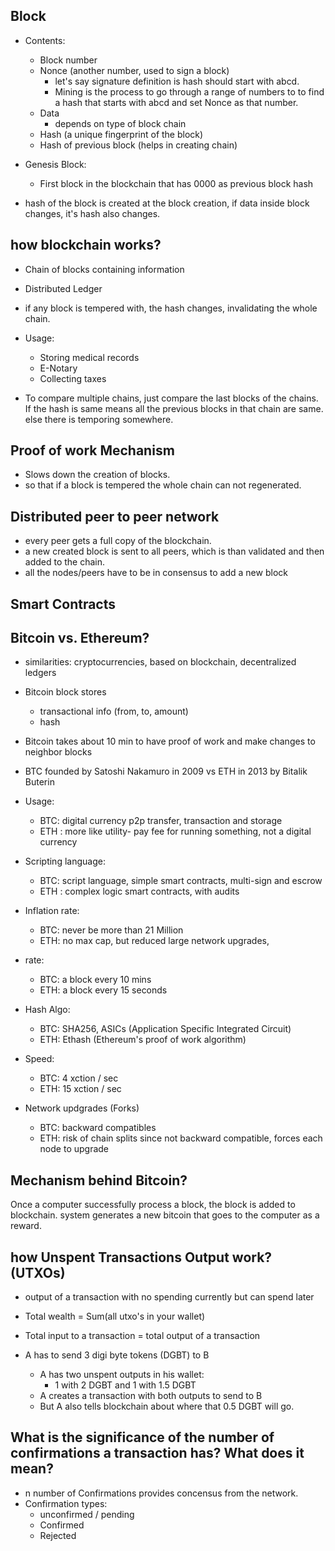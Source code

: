 ## Block 
- Contents:
    - Block number
    - Nonce (another number, used to sign a block)
        - let's say signature definition is hash should start with abcd. 
        - Mining is the process to go through a range of numbers to to find a hash that starts with abcd and set Nonce as that number.
    - Data
        - depends on type of block chain
    - Hash (a unique fingerprint of the block)
    - Hash of previous block (helps in creating chain)

- Genesis Block:
    - First block in the blockchain that has 0000 as previous block hash

- hash of the block is created at the block creation, if data inside block changes, it's hash also changes.

## how blockchain works?
- Chain of blocks containing information 
- Distributed Ledger
- if any block is tempered with, the hash changes, invalidating the whole chain.

- Usage: 
    - Storing medical records
    - E-Notary
    - Collecting taxes

- To compare multiple chains, just compare the last blocks of the chains. If the hash is same means all the previous blocks in that chain are same. else there is temporing somewhere. 

## Proof of work Mechanism
- Slows down the creation of blocks. 
- so that if a block is tempered the whole chain can not regenerated.


## Distributed peer to peer network
- every peer gets a full copy of the blockchain.
- a new created block is sent to all peers, which is than validated and then added to the chain.
- all the nodes/peers have to be in consensus to add a new block 


## Smart Contracts


## Bitcoin vs. Ethereum? 
- similarities:
    cryptocurrencies, based on blockchain, decentralized ledgers

- Bitcoin block stores
    - transactional info (from, to, amount)
    - hash
- Bitcoin takes about 10 min to have proof of work and make changes to neighbor blocks

- BTC founded by Satoshi Nakamuro in 2009 vs ETH in 2013 by Bitalik Buterin
- Usage:
    - BTC: digital currency p2p transfer, transaction and storage
    - ETH : more like utility- pay fee for running something, not a digital currency
- Scripting language:
    - BTC: script language, simple smart contracts, multi-sign and escrow
    - ETH :  complex logic smart contracts, with audits 
- Inflation rate:
    - BTC: never be more than 21 Million
    - ETH: no max cap, but reduced large network upgrades, 
- rate:
    - BTC: a block every 10 mins
    - ETH: a block every 15 seconds
- Hash Algo:
    - BTC: SHA256, ASICs (Application Specific Integrated Circuit)
    - ETH: Ethash (Ethereum's proof of work algorithm)
- Speed:
    - BTC: 4 xction / sec
    - ETH: 15 xction / sec
- Network updgrades (Forks)
    - BTC: backward compatibles
    - ETH: risk of chain splits since not backward compatible, forces each node to upgrade

## Mechanism behind Bitcoin?
Once a computer successfully process a block, the block is added to blockchain. 
system generates a new bitcoin that goes to the computer as a reward. 

## how Unspent Transactions Output work? (UTXOs)
- output of a transaction with no spending currently but can spend later 
- Total wealth = Sum(all utxo's in your wallet)

- Total input to a transaction = total output of a transaction 
- A has to send 3 digi byte tokens (DGBT) to B
    - A has two unspent outputs in his wallet:
        - 1 with 2 DGBT and 1 with 1.5 DGBT
    - A creates a transaction with both outputs to send to B 
    - But A also tells blockchain about where that 0.5 DGBT will go. 



## What is the significance of the number of confirmations a transaction has? What does it mean?
- n number of Confirmations provides concensus from the network. 
- Confirmation types:
    - unconfirmed / pending
    - Confirmed
    - Rejected


